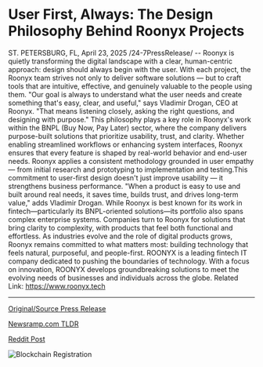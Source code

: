 # User First, Always: The Design Philosophy Behind Roonyx Projects

ST. PETERSBURG, FL, April 23, 2025 /24-7PressRelease/ -- Roonyx is quietly transforming the digital landscape with a clear, human-centric approach: design should always begin with the user. With each project, the Roonyx team strives not only to deliver software solutions — but to craft tools that are intuitive, effective, and genuinely valuable to the people using them.   "Our goal is always to understand what the user needs and create something that's easy, clear, and useful," says Vladimir Drogan, CEO at Roonyx. "That means listening closely, asking the right questions, and designing with purpose."  This philosophy plays a key role in Roonyx's work within the BNPL (Buy Now, Pay Later) sector, where the company delivers purpose-built solutions that prioritize usability, trust, and clarity. Whether enabling streamlined workflows or enhancing system interfaces, Roonyx ensures that every feature is shaped by real-world behavior and end-user needs.  Roonyx applies a consistent methodology grounded in user empathy — from initial research and prototyping to implementation and testing.This commitment to user-first design doesn't just improve usability — it strengthens business performance. "When a product is easy to use and built around real needs, it saves time, builds trust, and drives long-term value," adds Vladimir Drogan.  While Roonyx is best known for its work in fintech—particularly its BNPL-oriented solutions—its portfolio also spans complex enterprise systems. Companies turn to Roonyx for solutions that bring clarity to complexity, with products that feel both functional and effortless.  As industries evolve and the role of digital products grows, Roonyx remains committed to what matters most: building technology that feels natural, purposeful, and people-first.  ROONYX is a leading fintech IT company dedicated to pushing the boundaries of technology. With a focus on innovation, ROONYX develops groundbreaking solutions to meet the evolving needs of businesses and individuals across the globe.  Related Link: https://www.roonyx.tech 

---

[Original/Source Press Release](https://www.24-7pressrelease.com/press-release/522085/user-first-always-the-design-philosophy-behind-roonyx-projects)
                    

[Newsramp.com TLDR](https://newsramp.com/curated-news/roonyx-revolutionizes-digital-design-with-user-first-approach/c1cf85e9c15e5afeb36cd358d8a5f0ad) 

 



[Reddit Post](https://www.reddit.com/r/BlockchainWeb3New/comments/1k7b3iq/roonyx_revolutionizes_digital_design_with/) 



![Blockchain Registration](https://cdn.newsramp.app/24-7PressRelease/qrcode/254/25/yoga1uON.webp)